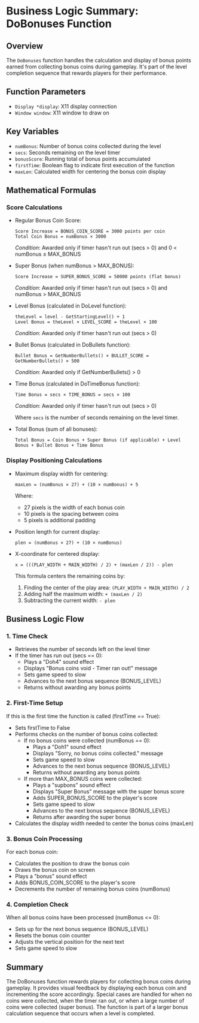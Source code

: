 # Business Logic Summary: DoBonuses Function

## Overview
The `DoBonuses` function handles the calculation and display of bonus points earned from collecting bonus coins during gameplay. It's part of the level completion sequence that rewards players for their performance.

## Function Parameters
- `Display *display`: X11 display connection
- `Window window`: X11 window to draw on

## Key Variables
- `numBonus`: Number of bonus coins collected during the level
- `secs`: Seconds remaining on the level timer
- `bonusScore`: Running total of bonus points accumulated
- `firstTime`: Boolean flag to indicate first execution of the function
- `maxLen`: Calculated width for centering the bonus coin display

## Mathematical Formulas

### Score Calculations
- Regular Bonus Coin Score: 
  ```
  Score Increase = BONUS_COIN_SCORE = 3000 points per coin
  Total Coin Bonus = numBonus × 3000
  ```
  *Condition*: Awarded only if timer hasn't run out (secs > 0) and 0 < numBonus ≤ MAX_BONUS

- Super Bonus (when numBonus > MAX_BONUS):
  ```
  Score Increase = SUPER_BONUS_SCORE = 50000 points (flat bonus)
  ```
  *Condition*: Awarded only if timer hasn't run out (secs > 0) and numBonus > MAX_BONUS

- Level Bonus (calculated in DoLevel function):
  ```
  theLevel = level - GetStartingLevel() + 1
  Level Bonus = theLevel × LEVEL_SCORE = theLevel × 100
  ```
  *Condition*: Awarded only if timer hasn't run out (secs > 0)

- Bullet Bonus (calculated in DoBullets function):
  ```
  Bullet Bonus = GetNumberBullets() × BULLET_SCORE = GetNumberBullets() × 500
  ```
  *Condition*: Awarded only if GetNumberBullets() > 0

- Time Bonus (calculated in DoTimeBonus function):
  ```
  Time Bonus = secs × TIME_BONUS = secs × 100
  ```
  *Condition*: Awarded only if timer hasn't run out (secs > 0)

  Where `secs` is the number of seconds remaining on the level timer.

- Total Bonus (sum of all bonuses):
  ```
  Total Bonus = Coin Bonus + Super Bonus (if applicable) + Level Bonus + Bullet Bonus + Time Bonus
  ```

### Display Positioning Calculations
- Maximum display width for centering:
  ```
  maxLen = (numBonus × 27) + (10 × numBonus) + 5
  ```
  Where:
  - 27 pixels is the width of each bonus coin
  - 10 pixels is the spacing between coins
  - 5 pixels is additional padding

- Position length for current display:
  ```
  plen = (numBonus × 27) + (10 × numBonus)
  ```

- X-coordinate for centered display:
  ```
  x = (((PLAY_WIDTH + MAIN_WIDTH) / 2) + (maxLen / 2)) - plen
  ```
  This formula centers the remaining coins by:
  1. Finding the center of the play area: `(PLAY_WIDTH + MAIN_WIDTH) / 2`
  2. Adding half the maximum width: `+ (maxLen / 2)`
  3. Subtracting the current width: `- plen`

## Business Logic Flow

### 1. Time Check
- Retrieves the number of seconds left on the level timer
- If the timer has run out (secs == 0):
  - Plays a "Doh4" sound effect
  - Displays "Bonus coins void - Timer ran out!" message
  - Sets game speed to slow
  - Advances to the next bonus sequence (BONUS_LEVEL)
  - Returns without awarding any bonus points

### 2. First-Time Setup
If this is the first time the function is called (firstTime == True):
- Sets firstTime to False
- Performs checks on the number of bonus coins collected:
  - If no bonus coins were collected (numBonus == 0):
    - Plays a "Doh1" sound effect
    - Displays "Sorry, no bonus coins collected." message
    - Sets game speed to slow
    - Advances to the next bonus sequence (BONUS_LEVEL)
    - Returns without awarding any bonus points
  - If more than MAX_BONUS coins were collected:
    - Plays a "supbons" sound effect
    - Displays "Super Bonus" message with the super bonus score
    - Adds SUPER_BONUS_SCORE to the player's score
    - Sets game speed to slow
    - Advances to the next bonus sequence (BONUS_LEVEL)
    - Returns after awarding the super bonus
- Calculates the display width needed to center the bonus coins (maxLen)

### 3. Bonus Coin Processing
For each bonus coin:
- Calculates the position to draw the bonus coin
- Draws the bonus coin on screen
- Plays a "bonus" sound effect
- Adds BONUS_COIN_SCORE to the player's score
- Decrements the number of remaining bonus coins (numBonus)

### 4. Completion Check
When all bonus coins have been processed (numBonus <= 0):
- Sets up for the next bonus sequence (BONUS_LEVEL)
- Resets the bonus coin counter
- Adjusts the vertical position for the next text
- Sets game speed to slow

## Summary
The DoBonuses function rewards players for collecting bonus coins during gameplay. It provides visual feedback by displaying each bonus coin and incrementing the score accordingly. Special cases are handled for when no coins were collected, when the timer ran out, or when a large number of coins were collected (super bonus). The function is part of a larger bonus calculation sequence that occurs when a level is completed.
